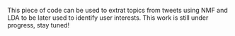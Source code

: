 This piece of code can be used to extrat topics from tweets using NMF and LDA to be later used to identify user interests. This work is still under progress, stay tuned!

